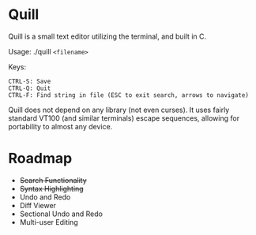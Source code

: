 Quill
===

Quill is a small text editor utilizing the terminal, and built in C.


Usage: ./quill `<filename>`

Keys:

    CTRL-S: Save
    CTRL-Q: Quit
    CTRL-F: Find string in file (ESC to exit search, arrows to navigate)

Quill does not depend on any library (not even curses). It uses fairly standard
VT100 (and similar terminals) escape sequences, allowing for portability to almost any device.

# Roadmap

- ~~Search Functionality~~
- ~~Syntax Highlighting~~
- Undo and Redo
- Diff Viewer
- Sectional Undo and Redo
- Multi-user Editing

